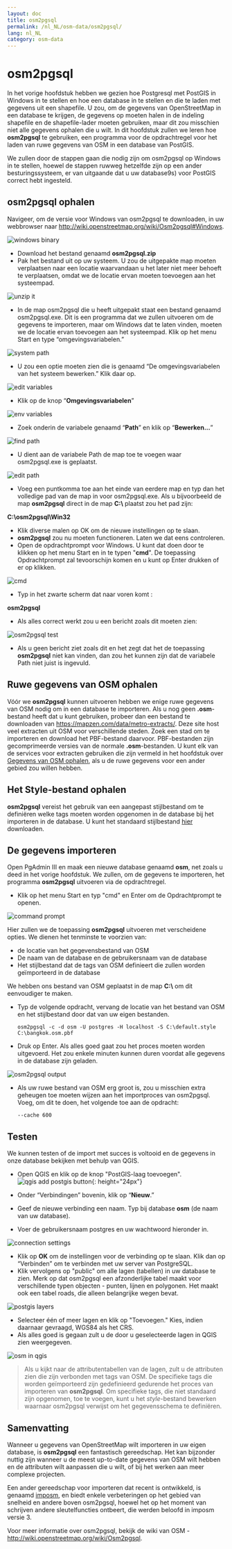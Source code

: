 ```yaml
---
layout: doc
title: osm2pgsql
permalink: /nl_NL/osm-data/osm2pgsql/
lang: nl_NL
category: osm-data
---
```


osm2pgsql
==========


In het vorige hoofdstuk hebben we gezien hoe Postgresql met PostGIS in Windows in te stellen en hoe een database in te stellen en die te laden met gegevens uit een shapefile. U zou, om de gegevens van OpenStreetMap in een database te krijgen, de gegevens op moeten halen in de indeling shapefile en de shapefile-lader moeten gebruiken, maar dit zou misschien niet alle gegevens ophalen die u wilt. In dit hoofdstuk zullen we leren hoe **osm2pgsql** te gebruiken, een programma voor de opdrachtregel voor het laden van ruwe gegevens van OSM in een database van PostGIS.  

We zullen door de stappen gaan die nodig zijn om osm2pgsql op Windows in te stellen, hoewel de stappen ruwweg hetzelfde zijn op een ander besturingssysteem, er van uitgaande dat u uw database9s) voor PostGIS correct hebt ingesteld.  

osm2pgsql ophalen
-------------

Navigeer, om de versie voor Windows van osm2pgsql te downloaden, in uw webbrowser naar <http://wiki.openstreetmap.org/wiki/Osm2pgsql#Windows>.  

![windows binary][]

- Download het bestand genaamd **osm2pgsql.zip**  
- Pak het bestand uit op uw systeem. U zou de uitgepakte map moeten verplaatsen naar een locatie waarvandaan u het later niet meer behoeft te verplaatsen, omdat we de locatie ervan moeten toevoegen aan het systeempad.  

![unzip it][]

- In de map osm2pgsql die u heeft uitgepakt staat een bestand genaamd osm2pgsql.exe. Dit is een programma dat we zullen uitvoeren om de gegevens te importeren, maar om Windows dat te laten vinden, moeten we de locatie ervan toevoegen aan het systeempad. Klik op het menu Start en type “omgevingsvariabelen.”  

![system path][]

- U zou een optie moeten zien die is genaamd “De omgevingsvariabelen van het systeem bewerken.” Klik daar op.  

![edit variables][]

- Klik op de knop “**Omgevingsvariabelen**”  

![env variables][]

- Zoek onderin de variabele genaamd “**Path**” en klik op “**Bewerken...**”  

![find path][]

- U dient aan de variabele Path de map toe te voegen waar osm2pgsql.exe is geplaatst.  

![edit path][]

- Voeg een puntkomma toe aan het einde van eerdere map en typ dan het volledige pad van de map in voor osm2pgsql.exe. Als u bijvoorbeeld de map **osm2pgsql** direct in de map **C:\\**  plaatst zou het pad zijn:  
	
**C:\osm2pgsql\Win32**  

- Klik diverse malen op OK om de nieuwe instellingen op te slaan.  
- **osm2pgsql** zou nu moeten functioneren. Laten we dat eens controleren.  
- Open de opdrachtprompt voor Windows. U kunt dat doen door te klikken op het menu Start en in te typen "**cmd**". De toepassing Opdrachtprompt zal tevoorschijn komen en u kunt op Enter drukken of er op klikken.  

![cmd][]

- Typ in het zwarte scherm dat naar voren komt :  

**osm2pgsql**

- Als alles correct werkt zou u een bericht zoals dit moeten zien:  

![osm2pgsql test][]

- Als u geen bericht ziet zoals dit en het zegt dat het de toepassing **osm2pgsql** niet kan vinden, dan zou het kunnen zijn dat de variabele Path niet juist is ingevuld.  

Ruwe gegevens van OSM ophalen
---------------------
Vóór we **osm2pgsql** kunnen uitvoeren hebben we enige ruwe gegevens van OSM nodig om in een database te importeren. Als u nog geen **.osm**-bestand heeft dat u kunt gebruiken, probeer dan een bestand te downloaden van <https://mapzen.com/data/metro-extracts/>. Deze site host veel extracten uit OSM voor verschillende steden. Zoek een stad om te importeren en download het PBF-bestand daarvoor. PBF-bestanden zijn gecomprimeerde versies van de normale **.osm**-bestanden. U kunt elk van de services voor extracten gebruiken die zijn vermeld in het hoofdstuk over [Gegevens van OSM ophalen](/nl_NL/osm-data/getting-data), als u de ruwe gegevens voor een ander gebied zou willen hebben.  

Het Style-bestand ophalen
------------------
**osm2pgsql** vereist het gebruik van een aangepast stijlbestand om te definiëren welke tags moeten worden opgenomen in de database bij het importeren in de database. U kunt het standaard stijlbestand [hier](/files/default.style) downloaden.  

De gegevens importeren
-------------------
Open PgAdmin III en maak een nieuwe database genaamd **osm**, net zoals u deed in het vorige hoofdstuk. We zullen, om de gegevens te importeren, het programma **osm2pgsql** uitvoeren via de opdrachtregel. 

- Klik op het menu Start en typ "cmd" en Enter om de Opdrachtprompt te openen.  

![command prompt][]

Hier zullen we de toepassing **osm2pgsql** uitvoeren met verscheidene opties. We dienen het tenminste te voorzien van:  

- de locatie van het gegevensbestand van OSM  
- De naam van de database en de gebruikersnaam van de database  
- Het stijlbestand dat de tags van OSM definieert die zullen worden geïmporteerd in de database  

We hebben ons bestand van OSM geplaatst in de map **C:\\** om dit eenvoudiger te maken.  

- Typ de volgende opdracht, vervang de locatie van het bestand van OSM en het stijlbestand door dat van uw eigen bestanden.

      osm2pgsql -c -d osm -U postgres -H localhost -S C:\default.style C:\bangkok.osm.pbf  

- Druk op Enter. Als alles goed gaat zou het proces moeten worden uitgevoerd. Het zou enkele minuten kunnen duren voordat alle gegevens in de database zijn geladen.  

![osm2pgsql output][]

- Als uw ruwe bestand van OSM erg groot is, zou u misschien extra geheugen toe moeten wijzen aan het importproces van osm2pgsql. Voeg, om dit te doen, het volgende toe aan de opdracht:  

      --cache 600

Testen
-----------

We kunnen testen of de import met succes is voltooid en de gegevens in onze database bekijken met behulp van QGIS.  

- Open QGIS en klik op de knop "PostGIS-laag toevoegen". ![qgis add postgis button][]{: height="24px"}

- Onder “Verbindingen” bovenin, klik op “**Nieuw**.”  
- Geef de nieuwe verbinding een naam. Typ bij database **osm** (de naam van uw database).  
- Voer de gebruikersnaam postgres en uw wachtwoord hieronder in.  

![connection settings][]

- Klik op **OK** om de instellingen voor de verbinding op te slaan. Klik dan op “Verbinden” om te verbinden met uw server van PostgreSQL.  
- Klik vervolgens op "public" om alle lagen (tabellen) in uw database te zien. Merk op dat osm2pgsql een afzonderlijke tabel maakt voor verschillende typen objecten - punten, lijnen en polygonen. Het maakt ook een tabel roads, die alleen belangrijke wegen bevat.  

![postgis layers][]

- Selecteer één of meer lagen en klik op "Toevoegen." Kies, indien daarnaar gevraagd, WGS84 als het CRS.  
- Als alles goed is gegaan zult u de door u geselecteerde lagen in QGIS zien weergegeven.  

![osm in qgis][]

> Als u kijkt naar de attributentabellen van de lagen, zult u de attributen zien die zijn verbonden met tags van OSM. De specifieke tags die worden geïmporteerd zijn gedefinieerd gedurende het proces van importeren van **osm2pgsql**. Om specifieke tags, die niet standaard zijn opgenomen, toe te voegen, kunt u het *style*-bestand bewerken waarnaar osm2pgsql verwijst om het gegevensschema te definiëren.  


Samenvatting
-------

Wanneer u gegevens van OpenStreetMap wilt importeren in uw eigen database, is **osm2pgsql** een fantastisch gereedschap. Het kan bijzonder nuttig zijn wanneer u de meest up-to-date gegevens van OSM wilt hebben en de attributen wilt aanpassen die u wilt, of bij het werken aan meer complexe projecten.  

Een ander gereedschap voor importeren dat recent is ontwikkeld, is genaamd [imposm](http://imposm.org/), en biedt enkele verbeteringen op het gebied van snelheid en andere boven osm2pgsql, hoewel het op het moment van schrijven andere sleutelfuncties ontbeert, die werden beloofd in imposm versie 3.  

Voor meer informatie over osm2pgsql, bekijk de wiki van OSM - <http://wiki.openstreetmap.org/wiki/Osm2pgsql>.  


[windows binary]: /images/osm-data/windows-binary.png
[unzip it]: /images/osm-data/unzip-it.png
[system path]: /images/osm-data/system-path.png
[edit variables]: /images/osm-data/edit-environment-variables.png
[env variables]: /images/osm-data/environment-variables.png
[find path]: /images/osm-data/find-path.png
[edit path]: /images/osm-data/edit-path-variable.png
[cmd]: /images/osm-data/cmd.png
[osm2pgsql test]: /images/osm-data/osm2pgsql-test.png
[command prompt]: /images/osm-data/command-prompt.png
[osm2pgsql output]: /images/osm-data/osm2pgsql-output.png
[qgis add postgis button]: /images/osm-data/add-postgis-button.png
[connection settings]: /images/osm-data/connection-settings.png
[postgis layers]: /images/osm-data/postgis-layers.png
[osm in qgis]: /images/osm-data/osm-in-qgis.png
